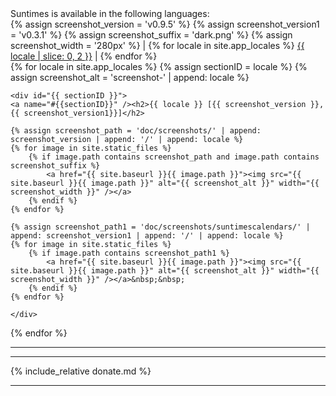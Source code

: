 <div id="screenshot_nav">
Suntimes is available in the following languages:<br/>
{% assign screenshot_version = 'v0.9.5' %}
{% assign screenshot_version1 = 'v0.3.1' %}
{% assign screenshot_suffix = 'dark.png' %}
{% assign screenshot_width = '280px' %}
| {% for locale in site.app_locales %}
    <a href="#{{ locale }}">{{ locale | slice: 0, 2 }}</a> |
{% endfor %}
</div>

<div id="gallery">
{% for locale in site.app_locales %}
    {% assign sectionID = locale %}
    {% assign screenshot_alt = 'screenshot-' | append: locale %}

    <div id="{{ sectionID }}">
    <a name="#{{sectionID}}" /><h2>{{ locale }} [{{ screenshot_version }}, {{ screenshot_version1}}]</h2>

    {% assign screenshot_path = 'doc/screenshots/' | append: screenshot_version | append: '/' | append: locale %}
    {% for image in site.static_files %}
        {% if image.path contains screenshot_path and image.path contains screenshot_suffix %}
            <a href="{{ site.baseurl }}{{ image.path }}"><img src="{{ site.baseurl }}{{ image.path }}" alt="{{ screenshot_alt }}" width="{{ screenshot_width }}" /></a>
        {% endif %}
    {% endfor %}

    {% assign screenshot_path1 = 'doc/screenshots/suntimescalendars/' | append: screenshot_version1 | append: '/' | append: locale %}
    {% for image in site.static_files %}
        {% if image.path contains screenshot_path1 %}
            <a href="{{ site.baseurl }}{{ image.path }}"><img src="{{ site.baseurl }}{{ image.path }}" alt="{{ screenshot_alt }}" width="{{ screenshot_width }}" /></a>&nbsp;&nbsp;
        {% endif %}
    {% endfor %}

    </div>
{% endfor %}
</div>

<hr />
<hr />
{% include_relative donate.md %}
<hr />
